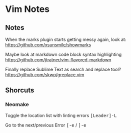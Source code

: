 Vim Notes
=========

## Notes

When the marks plugin starts getting messy again, look at:
https://github.com/xsunsmile/showmarks

Maybe look at markdown code block syntax highlighting
https://github.com/jtratner/vim-flavored-markdown

Finally replace Sublime Text as search and replace tool?
https://github.com/skwp/greplace.vim

## Shorcuts

### Neomake

Toggle the location list with linting errors
<kbd>[Leader]-L</kbd>

Go to the next/previous Error
<kbd>[-e</kbd> / <kbd>]-e</kbd>
